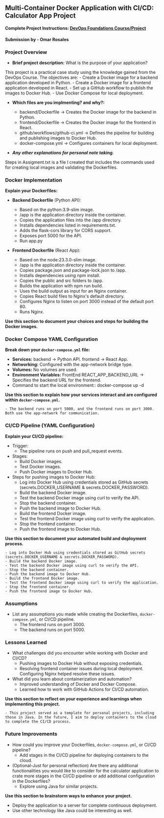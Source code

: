 ## Multi-Container Docker Application with CI/CD: Calculator App Project

#### Complete Project Instructions: [DevOps Foundations Course/Project](https://github.com/shiftkey-labs/DevOps-Foundations-Course/tree/master/Project)

#### Submission by - Omar Rosales

### Project Overview

- **Brief project description:** What is the purpose of your application?

This project is a practical case study using the knowledge gained from the DevOps Course. The objectives are:
    - Create a Docker image for a backend application developed in Python.
    - Create a Docker image for a frontend application developed in React.
    - Set up a GitHub workflow to publish the images to Docker Hub.
    - Use Docker Compose for local deployment.

- **Which files are you implmenting? and why?:**

    - backend/Dockerfile ->  Creates the Docker image for the backend in Python.
    - frontend/Dockerfile -> Creates the Docker image for the frontend in React.
    - github/workflows/github-ci.yml -> Defines the pipeline for building and publishing images to Docker Hub.
    - docker-compose.yml -> Configures containers for local deployment.


- _**Any other explanations for personal note taking.**_

Steps in Assigment.txt is a file I created that includes the commands used for creating local images and validating the Dockerfiles.


### Docker Implementation

**Explain your Dockerfiles:**

- **Backend Dockerfile** (Python API):
    - Based on the python:3.9-slim image.
    - /app is the application directory inside the container.
    - Copies the application files into the /app directory.
    - Installs dependencies listed in requirements.txt.
    - Adds the flask-cors library for CORS support.
    - Exposes port 5000 for the API.
    - Run app.py 


- **Frontend Dockerfile** (React App):
    - Based on the node:23.3.0-slim image.
    - /app is the application directory inside the container.
    - Copies package.json and package-lock.json to /app.
    - Installs dependencies using npm install.
    - Copies the public and src folders to /app.
    - Builds the application with npm run build.
    - Uses the build output as input for an Nginx container.
    - Copies React build files to Nginx's default directory.
    - Configures Nginx to listen on port 3000 instead of the default port 80.
    - Runs Nginx.


**Use this section to document your choices and steps for building the Docker images.**


### Docker Compose YAML Configuration

**Break down your `docker-compose.yml` file:**

- **Services:** 
  backend ->  Python API.
  frontend -> React App.
- **Networking:** Configured with the app-network bridge type.
- **Volumes:** No volumes are used.
- **Environment Variables:** 
  FrontEnd
  REACT_APP_BACKEND_URL -> Specifies the backend URL for the frontend.
- Command to start the local environment:: docker-compose up -d


**Use this section to explain how your services interact and are configured within `docker-compose.yml`.**

    - The backend runs on port 5000, and the frontend runs on port 3000. Both use the app-network for communication.


### CI/CD Pipeline (YAML Configuration)

**Explain your CI/CD pipeline:**

- Trigger: 
    - The pipeline runs on push and pull_request events.
- Stages: 
    - Build Docker images.
    - Test Docker images.
    - Push Docker images to Docker Hub.
- Steps for pushing images to Docker Hub:
    - Log into Docker Hub using credentials stored as GitHub secrets (secrets.DOCKER_USERNAME & secrets.DOCKER_PASSWORD).
    - Build the backend Docker image.
    - Test the backend Docker image using curl to verify the API.
    - Stop the backend container.
    - Push the backend image to Docker Hub.
    - Build the frontend Docker image.
    - Test the frontend Docker image using curl to verify the application.
    - Stop the frontend container.
    - Push the frontend image to Docker Hub.

**Use this section to document your automated build and deployment process.**

    - Log into Docker Hub using credentials stored as GitHub secrets (secrets.DOCKER_USERNAME & secrets.DOCKER_PASSWORD).
    - Build the backend Docker image.
    - Test the backend Docker image using curl to verify the API.
    - Stop the backend container.
    - Push the backend image to Docker Hub.
    - Build the frontend Docker image.
    - Test the frontend Docker image using curl to verify the application.
    - Stop the frontend container.
    - Push the frontend image to Docker Hub.


### Assumptions

- List any assumptions you made while creating the Dockerfiles, `docker-compose.yml`, or CI/CD pipeline. 
    - The frontend runs on port 3000.
    - The backend runs on port 5000.


### Lessons Learned

- What challenges did you encounter while working with Docker and CI/CD?
    - Pushing images to Docker Hub without exposing credentials.
    - Resolving frontend container issues during local deployment. Configuring Nginx helped resolve these issues.
- What did you learn about containerization and automation?
    - Improved understanding of Docker and Docker Compose.
    - Learned how to work with GitHub Actions for CI/CD automation.

**Use this section to reflect on your experience and learnings when implementing this project.**

    - This project served as a template for personal projects, including those in Java. In the future, I aim to deploy containers to the cloud to complete the CI/CD process.



### Future Improvements

- How could you improve your Dockerfiles, `docker-compose.yml`, or CI/CD pipeline? 
    - Add stages in the CI/CD pipeline for deploying containers to the cloud.
- (Optional-Just for personal reflection) Are there any additional functionalities you would like to consider for the calculator application to crate more stages in the CI/CD pipeline or add additional configuration in the Dockerfiles?
    - Explore using Java for similar projects.


**Use this section to brainstorm ways to enhance your project.**

- Deploy the application to a server for complete continuous deployment.
- Use other technology like Java could be interesting as well.

<!-- BEST OF LUCK! -->
